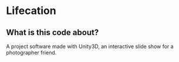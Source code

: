 # Lifecation

## What is this code about?
A project software made with Unity3D, an interactive slide show for a photographer friend.
